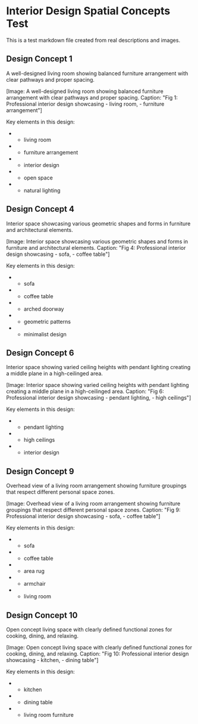 # Interior Design Spatial Concepts Test

This is a test markdown file created from real descriptions and images.

## Design Concept 1

A well-designed living room showing balanced furniture arrangement with clear pathways and proper spacing.

[Image: A well-designed living room showing balanced furniture arrangement with clear pathways and proper spacing. Caption: "Fig 1: Professional interior design showcasing - living room, - furniture arrangement"]

Key elements in this design:

* - living room
* - furniture arrangement
* - interior design
* - open space
* - natural lighting

## Design Concept 4

Interior space showcasing various geometric shapes and forms in furniture and architectural elements.

[Image: Interior space showcasing various geometric shapes and forms in furniture and architectural elements. Caption: "Fig 4: Professional interior design showcasing - sofa, - coffee table"]

Key elements in this design:

* - sofa
* - coffee table
* - arched doorway
* - geometric patterns
* - minimalist design

## Design Concept 6

Interior space showing varied ceiling heights with pendant lighting creating a middle plane in a high-ceilinged area.

[Image: Interior space showing varied ceiling heights with pendant lighting creating a middle plane in a high-ceilinged area. Caption: "Fig 6: Professional interior design showcasing - pendant lighting, - high ceilings"]

Key elements in this design:

* - pendant lighting
* - high ceilings
* - interior design

## Design Concept 9

Overhead view of a living room arrangement showing furniture groupings that respect different personal space zones.

[Image: Overhead view of a living room arrangement showing furniture groupings that respect different personal space zones. Caption: "Fig 9: Professional interior design showcasing - sofa, - coffee table"]

Key elements in this design:

* - sofa
* - coffee table
* - area rug
* - armchair
* - living room

## Design Concept 10

Open concept living space with clearly defined functional zones for cooking, dining, and relaxing.

[Image: Open concept living space with clearly defined functional zones for cooking, dining, and relaxing. Caption: "Fig 10: Professional interior design showcasing - kitchen, - dining table"]

Key elements in this design:

* - kitchen
* - dining table
* - living room furniture

